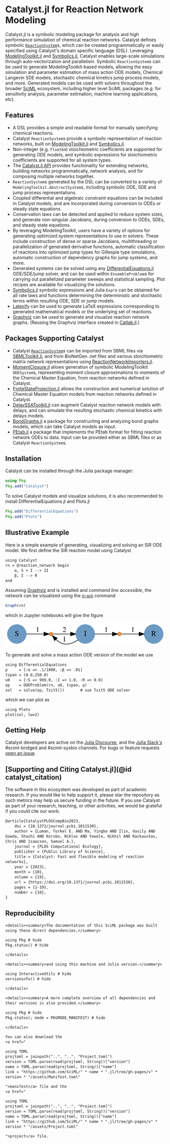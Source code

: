 # Catalyst.jl for Reaction Network Modeling

Catalyst.jl is a symbolic modeling package for analysis and high performance
simulation of chemical reaction networks. Catalyst defines symbolic
[`ReactionSystem`](@ref)s, which can be created programmatically or easily
specified using Catalyst's domain specific language (DSL). Leveraging
[ModelingToolkit.jl](https://docs.sciml.ai/ModelingToolkit/stable/) and
[Symbolics.jl](https://docs.sciml.ai/Symbolics/stable/), Catalyst enables
large-scale simulations through auto-vectorization and parallelism. Symbolic
`ReactionSystem`s can be used to generate ModelingToolkit-based models, allowing
the easy simulation and parameter estimation of mass action ODE models, Chemical
Langevin SDE models, stochastic chemical kinetics jump process models, and more.
Generated models can be used with solvers throughout the broader
[SciML](https://sciml.ai) ecosystem, including higher level SciML packages (e.g.
for sensitivity analysis, parameter estimation, machine learning applications,
etc).

## Features
- A DSL provides a simple and readable format for manually specifying chemical
  reactions.
- Catalyst `ReactionSystem`s provide a symbolic representation of reaction networks,
  built on [ModelingToolkit.jl](https://docs.sciml.ai/ModelingToolkit/stable/) and
  [Symbolics.jl](https://docs.sciml.ai/Symbolics/stable/).
- Non-integer (e.g. `Float64`) stoichiometric coefficients are supported for generating
  ODE models, and symbolic expressions for stoichiometric coefficients are supported for
  all system types.
- The [Catalyst.jl API](@ref) provides functionality for extending networks,
  building networks programmatically, network analysis, and for composing multiple
  networks together.
- `ReactionSystem`s generated by the DSL can be converted to a variety of
  `ModelingToolkit.AbstractSystem`s, including symbolic ODE, SDE and jump process
  representations.
- Coupled differential and algebraic constraint equations can be included in
  Catalyst models, and are incorporated during conversion to ODEs or steady
  state equations.
- Conservation laws can be detected and applied to reduce system sizes, and
  generate non-singular Jacobians, during conversion to ODEs, SDEs, and steady
  state equations.
- By leveraging ModelingToolkit, users have a variety of options for generating
  optimized system representations to use in solvers. These include construction
  of dense or sparse Jacobians, multithreading or parallelization of generated
  derivative functions, automatic classification of reactions into optimized
  jump types for Gillespie type simulations, automatic construction of
  dependency graphs for jump systems, and more.
- Generated systems can be solved using any
  [DifferentialEquations.jl](https://docs.sciml.ai/DiffEqDocs/stable/)
  ODE/SDE/jump solver, and can be used within `EnsembleProblem`s for carrying
  out parallelized parameter sweeps and statistical sampling. Plot recipes
  are available for visualizing the solutions.
- [Symbolics.jl](https://github.com/JuliaSymbolics/Symbolics.jl) symbolic
  expressions and Julia `Expr`s can be obtained for all rate laws and functions
  determining the deterministic and stochastic terms within resulting ODE, SDE
  or jump models.
- [Latexify](https://korsbo.github.io/Latexify.jl/stable/) can be used to generate
  LaTeX expressions corresponding to generated mathematical models or the
  underlying set of reactions.
- [Graphviz](https://graphviz.org/) can be used to generate and visualize
  reaction network graphs. (Reusing the Graphviz interface created in
  [Catlab.jl](https://algebraicjulia.github.io/Catlab.jl/stable/).)

## Packages Supporting Catalyst
- Catalyst [`ReactionSystem`](@ref)s can be imported from SBML files via
  [SBMLToolkit.jl](https://docs.sciml.ai/SBMLToolkit/stable/), and from BioNetGen .net
  files and various stoichiometric matrix network representations using
  [ReactionNetworkImporters.jl](https://docs.sciml.ai/ReactionNetworkImporters/stable/).
- [MomentClosure.jl](https://augustinas1.github.io/MomentClosure.jl/dev) allows
  generation of symbolic ModelingToolkit `ODESystem`s, representing moment
  closure approximations to moments of the Chemical Master Equation, from
  reaction networks defined in Catalyst.
- [FiniteStateProjection.jl](https://kaandocal.github.io/FiniteStateProjection.jl/dev/)
  allows the construction and numerical solution of Chemical Master Equation
  models from reaction networks defined in Catalyst.
- [DelaySSAToolkit.jl](https://palmtree2013.github.io/DelaySSAToolkit.jl/dev/) can
  augment Catalyst reaction network models with delays, and can simulate the
  resulting stochastic chemical kinetics with delays models.  
- [BondGraphs.jl](https://github.com/jedforrest/BondGraphs.jl) a package for
  constructing and analyzing bond graphs models, which can take Catalyst models as input.
- [PEtab.jl](https://github.com/sebapersson/PEtab.jl) a package that implements the PEtab format for fitting reaction network ODEs to data. Input can be provided either as SBML files or as Catalyst `ReactionSystem`s.
  

## Installation
Catalyst can be installed through the Julia package manager:

```julia
using Pkg
Pkg.add("Catalyst")
```

To solve Catalyst models and visualize solutions, it is also recommended to
install DifferentialEquations.jl and Plots.jl
```julia
Pkg.add("DifferentialEquations")
Pkg.add("Plots")
```

## Illustrative Example
Here is a simple example of generating, visualizing and solving an SIR ODE
model. We first define the SIR reaction model using Catalyst
```@example ind1
using Catalyst
rn = @reaction_network begin
    α, S + I --> 2I
    β, I --> R
end
```
Assuming [Graphviz](https://graphviz.org/) and is installed and *command line
accessible*, the network can be visualized using the [`Graph`](@ref) command
```julia
Graph(rn)
```
which in Jupyter notebooks will give the figure

![SIR Network Graph](assets/SIR_rn.svg)

To generate and solve a mass action ODE version of the model we use
```@example ind1
using DifferentialEquations
p     = [:α => .1/1000, :β => .01]
tspan = (0.0,250.0)
u0    = [:S => 999.0, :I => 1.0, :R => 0.0]
op    = ODEProblem(rn, u0, tspan, p)
sol   = solve(op, Tsit5())       # use Tsit5 ODE solver
```
which we can plot as
```@example ind1
using Plots
plot(sol, lw=2)
```

## Getting Help
Catalyst developers are active on the [Julia
Discourse](https://discourse.julialang.org/), and the [Julia
Slack's](https://julialang.slack.com) \#sciml-bridged and \#sciml-sysbio channels.
For bugs or feature requests [open an
issue](https://github.com/SciML/Catalyst.jl/issues).

## [Supporting and Citing Catalyst.jl](@id catalyst_citation)
The software in this ecosystem was developed as part of academic research. If you would like to help support it,
please star the repository as such metrics may help us secure funding in the future. If you use Catalyst as part
of your research, teaching, or other activities, we would be grateful if you could cite our work:
```
@article{CatalystPLOSCompBio2023,
    doi = {10.1371/journal.pcbi.1011530},
    author = {Loman, Torkel E. AND Ma, Yingbo AND Ilin, Vasily AND Gowda, Shashi AND Korsbo, Niklas AND Yewale, Nikhil AND Rackauckas, Chris AND Isaacson, Samuel A.},
    journal = {PLOS Computational Biology},
    publisher = {Public Library of Science},
    title = {Catalyst: Fast and flexible modeling of reaction networks},
    year = {2023},
    month = {10},
    volume = {19},
    url = {https://doi.org/10.1371/journal.pcbi.1011530},
    pages = {1-19},
    number = {10},
}
```

## Reproducibility
```@raw html
<details><summary>The documentation of this SciML package was built using these direct dependencies,</summary>
```
```@example
using Pkg # hide
Pkg.status() # hide
```
```@raw html
</details>
```
```@raw html
<details><summary>and using this machine and Julia version.</summary>
```
```@example
using InteractiveUtils # hide
versioninfo() # hide
```
```@raw html
</details>
```
```@raw html
<details><summary>A more complete overview of all dependencies and their versions is also provided.</summary>
```
```@example
using Pkg # hide
Pkg.status(; mode = PKGMODE_MANIFEST) # hide
```
```@raw html
</details>
```
```@raw html
You can also download the
<a href="
```
```@eval
using TOML
projtoml = joinpath("..", "..", "Project.toml")
version = TOML.parse(read(projtoml, String))["version"]
name = TOML.parse(read(projtoml, String))["name"]
link = "https://github.com/SciML/" * name * ".jl/tree/gh-pages/v" * version * "/assets/Manifest.toml"
```
```@raw html
">manifest</a> file and the
<a href="
```
```@eval
using TOML
projtoml = joinpath("..", "..", "Project.toml")
version = TOML.parse(read(projtoml, String))["version"]
name = TOML.parse(read(projtoml, String))["name"]
link = "https://github.com/SciML/" * name * ".jl/tree/gh-pages/v" * version * "/assets/Project.toml"
```
```@raw html
">project</a> file.
```
